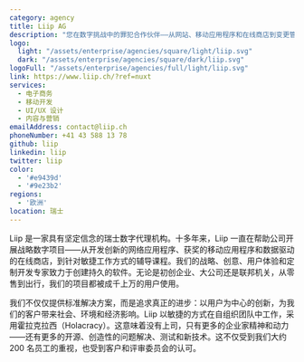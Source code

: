 ```yaml
---
category: agency
title: Liip AG
description: "您在数字挑战中的罪犯合作伙伴——从网站、移动应用程序和在线商店到变更管理"
logo:
  light: "/assets/enterprise/agencies/square/light/liip.svg"
  dark: "/assets/enterprise/agencies/square/dark/liip.svg"
logoFull: "/assets/enterprise/agencies/full/light/liip.svg"
link: https://www.liip.ch/?ref=nuxt
services:
  - 电子商务
  - 移动开发
  - UI/UX 设计
  - 内容与营销
emailAddress: contact@liip.ch
phoneNumber: +41 43 588 13 78
github: liip
linkedin: liip
twitter: liip
color:
  - '#e9439d'
  - '#9e23b2'
regions:
  - '欧洲'
location: 瑞士
---
```


Liip 是一家具有坚定信念的瑞士数字代理机构。十多年来，Liip 一直在帮助公司开展战略数字项目——从开发创新的网络应用程序、获奖的移动应用程序和数据驱动的在线商店，到针对敏捷工作方式的辅导课程。我们的战略、创意、用户体验和定制开发专家致力于创建持久的软件。无论是初创企业、大公司还是联邦机关，从零售到出行，我们的项目都被成千上万的用户使用。

我们不仅仅提供标准解决方案，而是追求真正的进步：以用户为中心的创新，为我们的客户带来社会、环境和经济影响。Liip 以敏捷的方式在自组织团队中工作，采用霍拉克拉西（Holacracy）。这意味着没有上司，只有更多的企业家精神和动力——还有更多的开源、创造性的问题解决、测试和新技术。这不仅受到我们大约 200 名员工的重视，也受到客户和评审委员会的认可。
